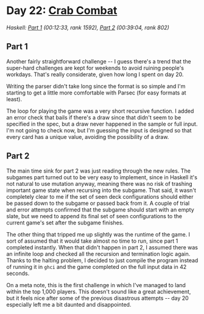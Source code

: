 # Day 22: [Crab Combat](https://adventofcode.com/2020/day/22)
*Haskell: [Part 1](https://github.com/DestyNova/advent_of_code_2020/blob/main/day22/Part1.hs) (00:12:33, rank 1592), [Part 2](https://github.com/DestyNova/advent_of_code_2020/blob/main/day22/Part2.hs) (00:39:04, rank 802)*

## Part 1
Another fairly straightforward challenge -- I guess there's a trend that the super-hard challenges are kept for weekends to avoid ruining people's workdays. That's really considerate, given how long I spent on day 20.

Writing the parser didn't take long since the format is so simple and I'm starting to get a little more comfortable with Parsec (for easy formats at least).

The loop for playing the game was a very short recursive function. I added an error check that bails if there's a draw since that didn't seem to be specified in the spec, but a draw never happened in the sample or full input. I'm not going to check now, but I'm guessing the input is designed so that every card has a unique value, avoiding the possibility of a draw.

## Part 2
The main time sink for part 2 was just reading through the new rules. The subgames part turned out to be very easy to implement, since in Haskell it's not natural to use mutation anyway, meaning there was no risk of trashing important game state when recursing into the subgame. That said, it wasn't completely clear to me if the set of seen deck configurations should either be passed down to the subgame or passed back from it. A couple of trial and error attempts confirmed that the subgame should start with an empty slate, but we need to append its final set of seen configurations to the current game's set after the subgame finishes.

The other thing that tripped me up slightly was the runtime of the game. I sort of assumed that it would take almost no time to run, since part 1 completed instantly. When that didn't happen in part 2, I assumed there was an infinite loop and checked all the recursion and termination logic again. Thanks to the halting problem, I decided to just compile the program instead of running it in `ghci` and the game completed on the full input data in 42 seconds.

On a meta note, this is the first challenge in which I've managed to land within the top 1,000 players. This doesn't sound like a great achievement, but it feels nice after some of the previous disastrous attempts -- day 20 especially left me a bit daunted and disappointed.
